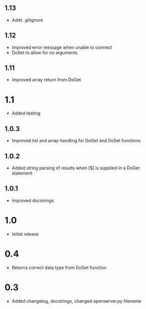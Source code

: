 ## 1.13
* Adds .gitignore

## 1.12
* Improved error message when unable to connect
* DoSet to allow for no arguments

## 1.11
* Improved array return from DoGet 

# 1.1
* Added testing

## 1.0.3
* Improved list and array handling for DoGet and DoSet functions

## 1.0.2
* Added string parsing of results when [$] is supplied in a DoGet statement

## 1.0.1
* Improved docstrings

# 1.0
* Initial release

# 0.4
* Returns correct data type from DoGet function

# 0.3
* Added changelog, docstrings, changed openserver.py filename
